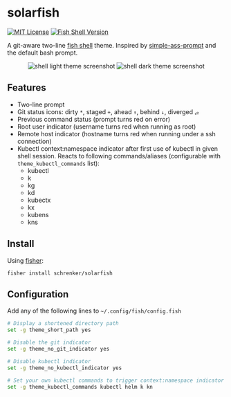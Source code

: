 # solarfish

[![MIT License](https://img.shields.io/badge/license-MIT-007EC7.svg)](/LICENSE)
[![Fish Shell Version](https://img.shields.io/badge/fish-v3.7.0-007EC7.svg)](https://fishshell.com)

A git-aware two-line [fish shell](https://fishshell.com) theme. Inspired by [simple-ass-prompt](https://github.com/lfiolhais/theme-simple-ass-prompt) and the default bash prompt.

<p align="center">
<img src="https://i.imgur.com/8R8OJtm.png" alt="shell light theme screenshot">
<img src="https://i.imgur.com/eNt8rhz.png" alt="shell dark theme screenshot">
</p>

## Features

- Two-line prompt
- Git status icons: dirty `*`, staged `+`, ahead `↑`, behind `↓`, diverged `⥄`
- Previous command status (prompt turns red on error)
- Root user indicator (username turns red when running as root)
- Remote host indicator (hostname turns red when running under a ssh connection)
- Kubectl context:namespace indicator after first use of kubectl in given shell session. Reacts to following commands/aliases (configurable with `theme_kubectl_commands` list):
  - kubectl
  - k
  - kg
  - kd
  - kubectx
  - kx
  - kubens
  - kns

## Install

Using [fisher](https://github.com/jorgebucaran/fisher):

```
fisher install schrenker/solarfish
```

## Configuration

Add any of the following lines to `~/.config/fish/config.fish`

```bash
# Display a shortened directory path
set -g theme_short_path yes

# Disable the git indicator
set -g theme_no_git_indicator yes

# Disable kubectl indicator
set -g theme_no_kubectl_indicator yes

# Set your own kubectl commands to trigger context:namespace indicator
set -g theme_kubectl_commands kubectl helm k kn
```
